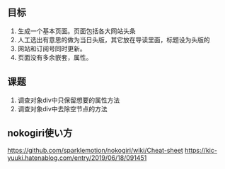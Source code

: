 ## 目标 ##
1.  生成一个基本页面。页面包括各大网站头条
2.  人工选出有意思的做为当日头版，其它放在导读里面，标题设为头版的
3.  网站和订阅号同时更新。
4.  页面没有多余嵌套，属性。

## 课题 ##
1.  调查对象div中只保留想要的属性方法
2.  调查对象div中去除空节点的方法

## nokogiri使い方
https://github.com/sparklemotion/nokogiri/wiki/Cheat-sheet
https://kic-yuuki.hatenablog.com/entry/2019/06/18/091451

